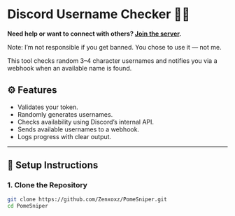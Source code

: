 # Discord Username Checker 🕵️‍♂️

**Need help or want to connect with others? [Join the server](https://discord.gg/gMmYcQKGHm).**

Note: I’m not responsible if you get banned. You chose to use it — not me.

This tool checks random 3–4 character usernames and notifies you via a webhook when an available name is found. 

## ⚙️ Features

- Validates your token.
- Randomly generates usernames.
- Checks availability using Discord’s internal API.
- Sends available usernames to a webhook.
- Logs progress with clear output.

---

## 🚀 Setup Instructions

### 1. Clone the Repository

```bash
git clone https://github.com/Zenxoxz/PomeSniper.git
cd PomeSniper
